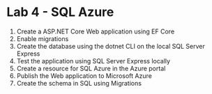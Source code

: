 # Lab 4 - SQL Azure

1. Create a ASP.NET Core Web application using EF Core
2. Enable migrations
3. Create the database using the dotnet CLI on the local SQL Server Express
4. Test the application using SQL Server Express locally
5. Create a resource for SQL Azure in the Azure portal
6. Publish the Web application to Microsoft Azure
7. Create the schema in SQL using Migrations